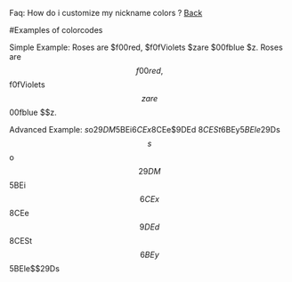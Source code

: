 Faq: How do i customize my nickname colors ?
[Back](nickname.md)<br>

#Examples of colorcodes

Simple Example:
Roses are $f00red, $f0fViolets $zare $00fblue $z.
Roses are $$f00red, $$f0fViolets $$zare $$00fblue $$z.

Advanced Example:
$s$o$29DM$5BEi$6CEx$8CEe$9DEd  $8CESt$6BEy$5BEle$29Ds
$$s$$o$$29DM$$5BEi$$6CEx$$8CEe$$9DEd  $$8CESt$$6BEy$$5BEle$$29Ds 
